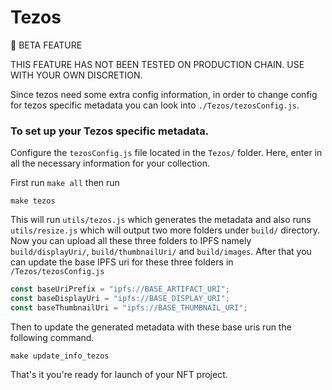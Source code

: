 # Tezos

🧪 BETA FEATURE

THIS FEATURE HAS NOT BEEN TESTED ON PRODUCTION CHAIN. USE WITH YOUR OWN DISCRETION.

Since tezos need some extra config information, in order to change config for tezos specific metadata you can look into `./Tezos/tezosConfig.js`.

### To set up your Tezos specific metadata.

Configure the `tezosConfig.js` file located in the `Tezos/` folder. Here, enter in all the necessary information for your collection.

First run `make all` then run 

```
make tezos
```

This will run `utils/tezos.js` which generates the metadata and also runs `utils/resize.js` which
will output two more folders under `build/` directory. Now you can upload all these three folders to IPFS namely `build/displayUri/`, `build/thumbnailUri/` and `build/images`. After that you can update the base IPFS uri for these three folders in `/Tezos/tezosConfig.js`

```js
const baseUriPrefix = "ipfs://BASE_ARTIFACT_URI"; 
const baseDisplayUri = "ipfs://BASE_DISPLAY_URI";
const baseThumbnailUri = "ipfs://BASE_THUMBNAIL_URI";
```

Then to update the generated metadata with these base uris run the following command.

```
make update_info_tezos
```

That's it you're ready for launch of your NFT project.